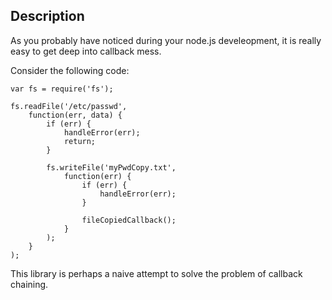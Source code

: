 ## Description

As you probably have noticed during your node.js develeopment, it is really easy to get deep into callback mess.

Consider the following code:


    var fs = require('fs');

    fs.readFile('/etc/passwd',
        function(err, data) {
            if (err) {
                handleError(err);
                return;
            }

            fs.writeFile('myPwdCopy.txt',
                function(err) {
                    if (err) {
                        handleError(err);
                    }

                    fileCopiedCallback();
                }
            );
        }
    );


This library is perhaps a naive attempt to solve the problem of callback chaining.
